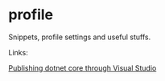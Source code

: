 # profile
Snippets, profile settings and useful stuffs.

Links:

[Publishing dotnet core through Visual Studio](dot-net-core-publish.md)
